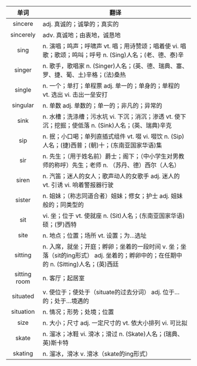 |单词|翻译  |
|:--:|--| 
|	sincere  		|		adj. 真诚的；诚挚的；真实的	|		
|	sincerely  		|		adv. 真诚地；由衷地，诚恳地	|		
|	sing  		|		n. 演唱；鸣声；呼啸声 vt. 唱；用诗赞颂；唱着使 vi. 唱歌；歌颂；鸣叫；呼号 n. (Sing)人名；(老、德、泰)辛	|		
|	singer  		|		n. 歌手，歌唱家 n. (Singer)人名；(英、德、瑞典、塞、罗、捷、葡、土)辛格；(法)桑热	|		
|	single  		|		n. 一个；单打；单程票 adj. 单一的；单身的；单程的 vt. 选出 vi. 击出一垒安打	|		
|	singular  		|		n. 单数 adj. 单数的；单一的；非凡的；异常的	|		
|	sink  		|		n. 水槽；洗涤槽；污水坑 vi. 下沉；消沉；渗透 vt. 使下沉；挖掘；使低落 n. (Sink)人名；(英、瑞典)辛克	|		
|	sip  		|		n. 抿；小口喝；单列直插式组件 vt. 啜 vi. 啜饮 n. (Sip)人名；(捷)西普；(朝)十；(东南亚国家华语)集	|		
|	sir  		|		n. 先生；（用于姓名前）爵士；阁下；（中小学生对男教师的称呼）先生；老师 n. （苏丹、德）西尔（人名）	|		
|	siren  		|		n. 汽笛；迷人的女人；歌声动人的女歌手 adj. 迷人的 vt. 引诱 vi. 响着警报器行驶	|		
|	sister  		|		n. 姐妹；（称志同道合者）姐妹；修女；护士 adj. 姐妹般的；同类型的	|		
|	sit  		|		vi. 坐；位于 vt. 使就座 n. (Sit)人名；(东南亚国家华语)硕；(罗)西特	|		
|	site  		|		n. 地点；位置；场所 vt. 设置；为…选址	|		
|	sitting  		|		n. 入席，就坐；开庭；孵卵；坐着的一段时间 v. 坐；坐落（sit的ing形式） adj. 坐着的；孵卵中的；在任期中的 n. (Sitting)人名；(英)西廷	|		
|	sitting room  		|		n. 客厅；起居室	|		
|	situated  		|		v. 使位于；使处于（situate的过去分词） adj. 位于…的；处于…境遇的	|		
|	situation  		|		n. 情况；形势；处境；位置	|		
|	size  		|		n. 大小；尺寸 adj. 一定尺寸的 vt. 依大小排列 vi. 可比拟	|		
|	skate  		|		n. 溜冰；冰鞋 vi. 滑冰；滑过 n. (Skate)人名；(瑞典、英)斯卡特	|		
|	skating  		|		n. 溜冰，滑冰 v. 滑冰（skate的ing形式）	|		
